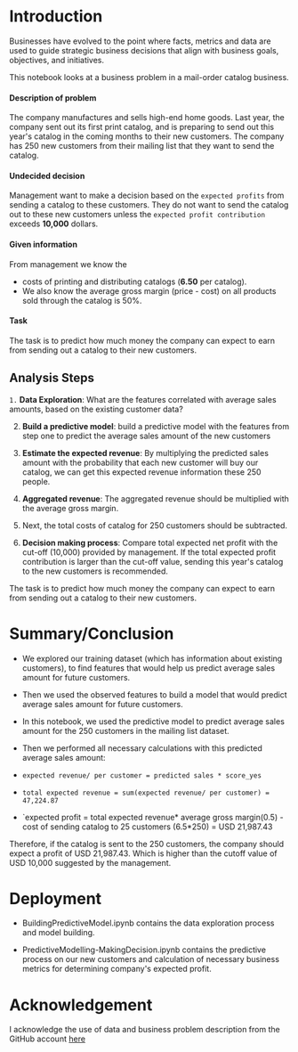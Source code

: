 # Introduction

Businesses have evolved to the point where facts, metrics and data are used to guide strategic business decisions that align with business goals, objectives, and initiatives. 

This notebook looks at a business problem in a mail-order catalog business. 

#### Description of problem

The company manufactures and sells high-end home goods. Last year, the company sent out its first print catalog, and is preparing to send out this year's catalog in the coming months to their new customers. The company has 250 new customers from their mailing list that they want to send the catalog.

#### Undecided decision

Management want to make a decision based on the `expected profits` from sending a catalog to these customers. They do not want to send the catalog out to these new customers unless the `expected profit contribution` exceeds **10,000** dollars. 

#### Given information

From management we know the

- costs of printing and distributing catalogs (**6.50** per catalog).
- We also know the average gross margin (price - cost) on all products sold through the catalog is 50%.

#### Task
The task is to predict how much money the company can expect to earn from sending out a catalog to their new customers.

## Analysis Steps

`1.` **Data Exploration**: What are the features correlated with average sales amounts, based on the existing customer data?

2) **Build a predictive model**: build a predictive model with the features from step one to predict the average sales amount of the new customers

3) **Estimate the expected revenue**: By multiplying the predicted sales amount with the probability that each new customer will buy our catalog, we can get this expected revenue information these 250 people.

4) **Aggregated revenue**: The aggregated revenue should be multiplied with the average gross margin. 

5) Next, the total costs of catalog for 250 customers should be subtracted.

6) **Decision making process**: Compare total expected net profit with the cut-off (10,000) provided by management. If the total expected profit contribution is larger than the cut-off value, sending this year's catalog to the new customers is recommended.

The task is to predict how much money the company can expect to earn from sending out a catalog to their new customers.

# Summary/Conclusion

- We explored our training dataset  (which has information about existing customers), to find features that would help us predict average sales amount for future customers.

- Then we used the observed features to build a model that would predict average sales amount for future customers.

- In this notebook, we used the predictive model to predict average sales amount for the 250 customers in the mailing list dataset. 

- Then we performed all necessary calculations with this predicted average sales amount:

 - `expected revenue/ per customer = predicted sales * score_yes`

 - `total expected revenue = sum(expected revenue/ per customer) = 47,224.87`
 
 - `expected profit = total expected revenue* average gross margin(0.5) -  cost of sending catalog to 25 customers (6.5*250) = USD 21,987.43
 
Therefore, if the catalog is sent to the 250 customers, the company should expect a profit of USD 21,987.43. Which is higher than the cutoff value of USD 10,000 suggested by the management. 

# Deployment

- BuildingPredictiveModel.ipynb contains the data exploration process and model building.

- PredictiveModelling-MakingDecision.ipynb contains the predictive process on our new customers and calculation of necessary business metrics for determining company's expected profit.

# Acknowledgement

I acknowledge the use of data and business problem description from the GitHub account [here](https://github.com/SooyeonWon/catalog_launch_sales_prediction)